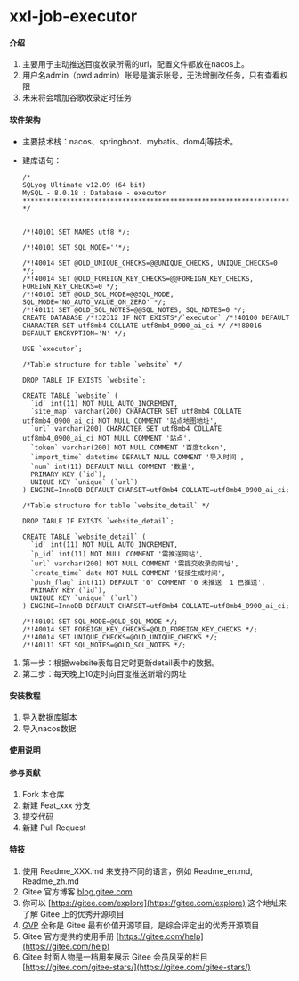 # xxl-job-executor

#### 介绍
1. 主要用于主动推送百度收录所需的url，配置文件都放在nacos上。
2. 用户名admin（pwd:admin）账号是演示账号，无法增删改任务，只有查看权限
3. 未来将会增加谷歌收录定时任务

#### 软件架构
- 主要技术栈：nacos、springboot、mybatis、dom4j等技术。

- 建库语句：

  ```mysql
  /*
  SQLyog Ultimate v12.09 (64 bit)
  MySQL - 8.0.18 : Database - executor
  *********************************************************************
  */
  
  
  /*!40101 SET NAMES utf8 */;
  
  /*!40101 SET SQL_MODE=''*/;
  
  /*!40014 SET @OLD_UNIQUE_CHECKS=@@UNIQUE_CHECKS, UNIQUE_CHECKS=0 */;
  /*!40014 SET @OLD_FOREIGN_KEY_CHECKS=@@FOREIGN_KEY_CHECKS, FOREIGN_KEY_CHECKS=0 */;
  /*!40101 SET @OLD_SQL_MODE=@@SQL_MODE, SQL_MODE='NO_AUTO_VALUE_ON_ZERO' */;
  /*!40111 SET @OLD_SQL_NOTES=@@SQL_NOTES, SQL_NOTES=0 */;
  CREATE DATABASE /*!32312 IF NOT EXISTS*/`executor` /*!40100 DEFAULT CHARACTER SET utf8mb4 COLLATE utf8mb4_0900_ai_ci */ /*!80016 DEFAULT ENCRYPTION='N' */;
  
  USE `executor`;
  
  /*Table structure for table `website` */
  
  DROP TABLE IF EXISTS `website`;
  
  CREATE TABLE `website` (
    `id` int(11) NOT NULL AUTO_INCREMENT,
    `site_map` varchar(200) CHARACTER SET utf8mb4 COLLATE utf8mb4_0900_ai_ci NOT NULL COMMENT '站点地图地址',
    `url` varchar(200) CHARACTER SET utf8mb4 COLLATE utf8mb4_0900_ai_ci NOT NULL COMMENT '站点',
    `token` varchar(200) NOT NULL COMMENT '百度token',
    `import_time` datetime DEFAULT NULL COMMENT '导入时间',
    `num` int(11) DEFAULT NULL COMMENT '数量',
    PRIMARY KEY (`id`),
    UNIQUE KEY `unique` (`url`)
  ) ENGINE=InnoDB DEFAULT CHARSET=utf8mb4 COLLATE=utf8mb4_0900_ai_ci;
  
  /*Table structure for table `website_detail` */
  
  DROP TABLE IF EXISTS `website_detail`;
  
  CREATE TABLE `website_detail` (
    `id` int(11) NOT NULL AUTO_INCREMENT,
    `p_id` int(11) NOT NULL COMMENT '需推送网站',
    `url` varchar(200) NOT NULL COMMENT '需提交收录的网址',
    `create_time` date NOT NULL COMMENT '链接生成时间',
    `push_flag` int(11) DEFAULT '0' COMMENT '0 未推送  1 已推送',
    PRIMARY KEY (`id`),
    UNIQUE KEY `unique` (`url`)
  ) ENGINE=InnoDB DEFAULT CHARSET=utf8mb4 COLLATE=utf8mb4_0900_ai_ci;
  
  /*!40101 SET SQL_MODE=@OLD_SQL_MODE */;
  /*!40014 SET FOREIGN_KEY_CHECKS=@OLD_FOREIGN_KEY_CHECKS */;
  /*!40014 SET UNIQUE_CHECKS=@OLD_UNIQUE_CHECKS */;
  /*!40111 SET SQL_NOTES=@OLD_SQL_NOTES */;
  ```

1. 第一步：根据website表每日定时更新detail表中的数据。
2. 第二步：每天晚上10定时向百度推送新增的网址


#### 安装教程

1.  导入数据库脚本
2.  导入nacos数据

#### 使用说明

#### 参与贡献

1.  Fork 本仓库
2.  新建 Feat_xxx 分支
3.  提交代码
4.  新建 Pull Request


#### 特技

1.  使用 Readme\_XXX.md 来支持不同的语言，例如 Readme\_en.md, Readme\_zh.md
2.  Gitee 官方博客 [blog.gitee.com](https://blog.gitee.com)
3.  你可以 [https://gitee.com/explore](https://gitee.com/explore) 这个地址来了解 Gitee 上的优秀开源项目
4.  [GVP](https://gitee.com/gvp) 全称是 Gitee 最有价值开源项目，是综合评定出的优秀开源项目
5.  Gitee 官方提供的使用手册 [https://gitee.com/help](https://gitee.com/help)
6.  Gitee 封面人物是一档用来展示 Gitee 会员风采的栏目 [https://gitee.com/gitee-stars/](https://gitee.com/gitee-stars/)
